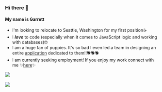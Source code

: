 ### Hi there 👋
#### My name is Garrett
* I'm looking to relocate to Seattle, Washington for my first position☕
* I ***love*** to code (especially when it comes to JavaScript logic and working with databases)🤓
* I am a huge fan of puppies. It's so bad I even led a team in designing an entire [application](https://pet-fetcher.herokuapp.com/) dedicated to them!!🐕🐕🐕
* I am currently seeking employment! If you enjoy my work connect with me ✨[here](https://www.linkedin.com/in/garretthilberling/)✨

<a href="https://github-readme-stats.vercel.app/api?username=garretthilberling&show_icons=true&theme=dracula">
  <img align="center bottom" src="https://github-readme-stats.vercel.app/api?username=garretthilberling&show_icons=true&theme=dracula" />
</a>
<br></br>

<a href="https://github-readme-stats.vercel.app/api/top-langs/?username=garretthilberling&layout=compact&theme=dracula)](https://github.com/anuraghazra/github-readme-stats">
  <img align="center bottom" src="https://github-readme-stats.vercel.app/api/top-langs/?username=garretthilberling&layout=compact&theme=dracula" />
</a>
<!-- * If you have any questions feel free to DM me here on Github!😃 -->

<!--
**garretthilberling/garretthilberling** is a ✨ _special_ ✨ repository because its `README.md` (this file) appears on your GitHub profile.

Here are some ideas to get you started:

- 🔭 I’m currently working on ...
- 🌱 I’m currently learning ...
- 👯 I’m looking to collaborate on ...
- 🤔 I’m looking for help with ...
- 💬 Ask me about ...
- 📫 How to reach me: ...
- 😄 Pronouns: ...
- ⚡ Fun fact: ...
-->

